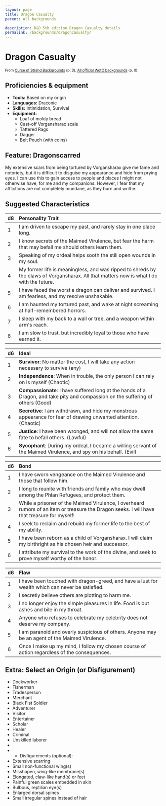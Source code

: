 ```yaml
---
layout: page
title: Dragon Casualty
parent: All backgrounds

description: D&D 5th edition Dragon Casualty details
permalink: /backgrounds/dragoncasualty/
---
```

# Dragon Casualty

<small>From <a target="_blank" href="https://dndadventurersleague.org/wp-content/uploads/2016/06/Curse-of-Strahd-Backgrounds-v1.1.pdf">Curse of Strahd Backgrounds</a> (p. 3), <a target="_blank" href="https://flapkan.com/faq#What-is-the-source-All-official-WotC-backgrounds-and-how-does-it-work">All official WotC backgrounds</a> (p. 0)</small>


## Proficiencies & equipment

- **Tools:** Based on my origin
- **Languages:** Draconic
- **Skills:** Intimidation, Survival
- **Equipment:** 
  - Loaf of moldy bread
  - Cast-off Vorgansharax scale
  - Tattered Rags
  - Dagger
  - Belt Pouch (with coins)

## Feature: Dragonscarred


My extensive scars from being tortured by Vorgansharax give me fame and notoriety, but it is difficult to disguise my appearance and hide from prying eyes. I can use this to gain access to people and places I might not otherwise have, for me and my companions. However, I fear that my afflictions are not completely mundane, as they burn and writhe.

## Suggested Characteristics


| d8 | Personality Trait |
|:----------------------------|:------------------|
| 1 | I am driven to escape my past, and rarely stay in one place long. |
| 2 | I know secrets of the Maimed Virulence, but fear the harm that may befall me should others learn them. |
| 3 | Speaking of my ordeal helps sooth the still open wounds in my soul. |
| 4 | My former life is meaningless, and was ripped to shreds by the claws of Vorgansharax. All that matters now is what I do with the future. |
| 5 | I have faced the worst a dragon can deliver and survived. I am fearless, and my resolve unshakable. |
| 6 | I am haunted my tortured past, and wake at night screaming at half-remembered horrors. |
| 7 | I sleep with my back to a wall or tree, and a weapon within arm's reach. |
| 8 | I am slow to trust, but incredibly loyal to those who have earned it. |

| d6 | Ideal |
|:----------------------------|:------|
| 1 | **Survivor**: No matter the cost, I will take any action necessary to survive (any) |
| 2 | **Independence**: When in trouble, the only person I can rely on is myself (Chaotic) |
| 3 | **Compassionate**: I have suffered long at the hands of a Dragon, and take pity and compassion on the suffering of others (Good) |
| 4 | **Secretive**: I am withdrawn, and hide my monstrous appearance for fear of drawing unwanted attention. (Chaotic) |
| 5 | **Justice**: I have been wronged, and will not allow the same fate to befall others. (Lawful) |
| 6 | **Sycophant**: During my ordeal, I became a willing servant of the Maimed Virulence, and spy on his behalf. (Evil) |

| d6 | Bond |
|:----------------------------|:------------------|
| 1 | I have sworn vengeance on the Maimed Virulence and those that follow him. |
| 2 | I long to reunite with friends and family who may dwell among the Phlan Refugees, and protect them. |
| 3 | While a prisoner of the Maimed Virulence, I overheard rumors of an item or treasure the Dragon seeks. I will have that treasure for myself! |
| 4 | I seek to reclaim and rebuild my former life to the best of my ability. |
| 5 | I have been reborn as a child of Vorgansharax. I will claim my birthright as his chosen heir and successor. |
| 6 | I attribute my survival to the work of the divine, and seek to prove myself worthy of the honor. |

| d6 | Flaw |
|:----------------------------|:------------------|
| 1 | I have been touched with dragon-greed, and have a lust for wealth which can never be satisfied. |
| 2 | I secretly believe others are plotting to harm me. |
| 3 | I no longer enjoy the simple pleasures in life. Food is but ashes and bile in my throat. |
| 4 | Anyone who refuses to celebrate my celebrity does not deserve my company. |
| 5 | I am paranoid and overly suspicious of others. Anyone may be an agent of the Maimed Virulence. |
| 6 | Once I make up my mind, I follow my chosen course of action regardless of the consequences. |

## Extra: Select an Origin (or Disfigurement)


- Dockworker
- Fisherman
- Tradesperson
- Merchant
- Black Fist Soldier
- Adventurer
- Visitor
- Entertainer
- Scholar
- Healer
- Criminal
- Unskilled laborer
- 
- - Disfigurements (optional):
- Extensive scarring
- Small non-functional wing(s)
- Misshapen, wing-like membrane(s)
- Elongated, claw-like hand(s) or feet
- Painful green scales embedded in skin
- Bulbous, reptilian eye(s)
- Enlarged dorsal spines
- Small irregular spines instead of hair